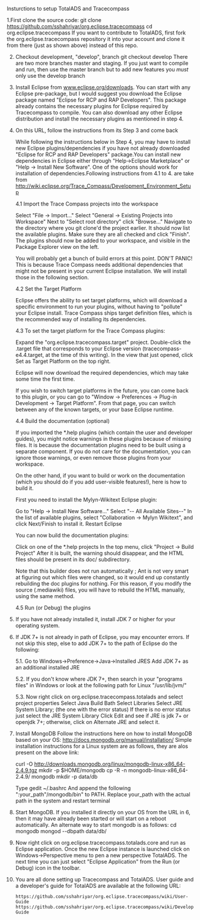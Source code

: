 Insturctions to setup TotalADS and Tracecompass

1.First clone the source code:
  git clone https://github.com/sshahriyar/org.eclipse.tracecompass
  cd org.eclipse.tracecompass
  If you want to contribute to TotalADS, first fork the org.eclipse.tracecompass repository it into your account and clone it from there (just as shown above) instead of this repo.

2. Checkout development, "develop", branch
   git checkout develop
   There are two more branches master and staging. If you just want to compile and run, then use the master branch but to add new features you *must* only use the develop branch

3. Install Eclipse from www.eclipse.org/downloads. You can start with any Eclipse pre-package, but I would suggest you download the Eclipse package named "Eclipse for RCP and RAP Developers". This package already contains the necessary plugins for Eclipse required by Tracecompass to compile. You can also download any other Eclipse distribution and install the necessary plugins as mentioned in step 4.

4. On this URL, follow the instructions from its Step 3 and come back

	While following the instructions below in Step 4, you may have to install new Eclipse plugins/dependencies if you have not already downloaded "Eclipse for RCP and RAP Developers" package.You can install new dependencies in Eclipse either through "Help->Eclipse Marketplace" or "Help -> Install New Software". One of the options should work for installation of dependencies.Following instructions from 4.1 to 4. are take from http://wiki.eclipse.org/Trace_Compass/Development_Environment_Setup

	4.1 Import the Trace Compass projects into the workspace

    Select "File -> Import..."
    Select "General -> Existing Projects into Workspace"
    Next to "Select root directory" click "Browse..."
    Navigate to the directory where you git clone'd the project earlier.
    It should now list the available plugins. Make sure they are all checked and click  "Finish".
    The plugins should now be added to your workspace, and visible in the Package Explorer view on the left.

     You will probably get a bunch of build errors at this point. DON'T PANIC! This is because Trace Compass needs additional dependencies that might not be present in your current Eclipse installation. We will install those in the following section.

    4.2 Set the Target Platform

     Eclipse offers the ability to set target platforms, which will download a specific environment to run your plugins, without having to "pollute" your Eclipse install. Trace Compass ships target definition files, which is the recommended way of installing its dependencies.

    4.3 To set the target platform for the Trace Compass plugins:

    Expand the "org.eclipse.tracecompass.target" project.
    Double-click the .target file that corresponds to your Eclipse version (tracecompass-e4.4.target, at the time of this writing).
    In the view that just opened, click Set as Target Platform on the top right.

     Eclipse will now download the required dependencies, which may take some time the first time.

     If you wish to switch target platforms in the future, you can come back to this plugin, or you can go to "Window -> Preferences -> Plug-in Development -> Target Platform". From that page, you can switch between any of the known targets, or your base Eclipse runtime.


    4.4 Build the documentation (optional)

    If you imported the *.help plugins (which contain the user and developer guides), you might notice warnings in these plugins because of missing files. It is because the documentation plugins need to be built using a separate component. If you do not care for the documentation, you can ignore those warnings, or even remove those plugins from your workspace.

    On the other hand, if you want to build or work on the documentation (which you should do if you add user-visible features!), here is how to build it.

    First you need to install the Mylyn-Wikitext Eclipse plugin:

    Go to "Help -> Install New Software..."
    Select "-- All Available Sites--"
    In the list of available plugins, select "Collaboration -> Mylyn Wikitext", and click Next/Finish to install it.
    Restart Eclipse

    You can now build the documentation plugins:

    Click on one of the *.help projects
    In the top menu, click "Project -> Build Project"
    After it is built, the warning should disappear, and the HTML files should be present in its doc/ subdirectory.

    Note that this builder does not run automatically ; Ant is not very smart at figuring out which files were changed, so it would end up constantly rebuilding the doc plugins for nothing. For this reason, if you modify the source (.mediawiki) files, you will have to rebuild the HTML manually, using the same method.

     4.5 Run (or Debug) the plugins




4.  If you have not already installed it, install JDK 7 or higher for your operating system.

5. If JDK 7+ is not already in path of Eclipse, you may encounter errors. If not skip this step, else to add JDK 7+ to the path of Eclipse do the following:

	5.1. Go to Windows->Preference->Java->Installed JRES
	     Add JDK 7+ as an additional installed JRE

    5.2. If you don't know where JDK 7+, then search in your "programs files" in Windows or look at the following path for Linux	  "/usr/lib/jvm/"

	5.3. Now right click on org.eclipse.tracecompass.totalads and select project properties
         Select Java Build Bath
         Select Libraries
         Select JRE System Library; (the one with the error status)
         If there is no error status just select the JRE System Library
         Click Edit and see if JRE is jdk 7+ or openjdk 7+; otherwise, click on Alternate JRE and select it.

6.  Install MongoDB
	Follow the instructions here on how to install MongoDB based on your OS: http://docs.mongodb.org/manual/installation/
	Simple installation instructions for a Linux system are as follows, they are alos present on the above link:

	curl -O http://downloads.mongodb.org/linux/mongodb-linux-x86_64-2.4.9.tgz
	mkdir -p $HOME/mongodb
	cp -R -n mongodb-linux-x86_64-2.4.9/ mongodb
	mkdir -p data/db

	Type gedit ~/.bashrc
	And append the following ":your_path"/mongodb/bin" to PATH.
	Replace your_path with the actual path in the system and restart terminal

8. Start MongoDB. If you installed it directly on your OS from the URL in 6, then it may have already been started or will start on a reboot automatically. An alternate way to start mongodb is as follows:
 	 cd mongodb
	 mongod --dbpath data/db/

9. Now right click on org.eclipse.tracecompass.totalads.core and run as Eclipse application. Once the new Eclipse instance is launched click on Windows->Perspective menu to pen a new perspective TotalADS. The next time you can just select "Eclipse Application" from the Run (or Debug) icon in the toolbar.


10. You are all done setting up Tracecompass and TotalADS. User guide and a developer's guide for TotalADS are available at the following URL:

        https://github.com/sshahriyar/org.eclipse.tracecompass/wiki/User-Guide
        https://github.com/sshahriyar/org.eclipse.tracecompass/wiki/Developer-Guide


